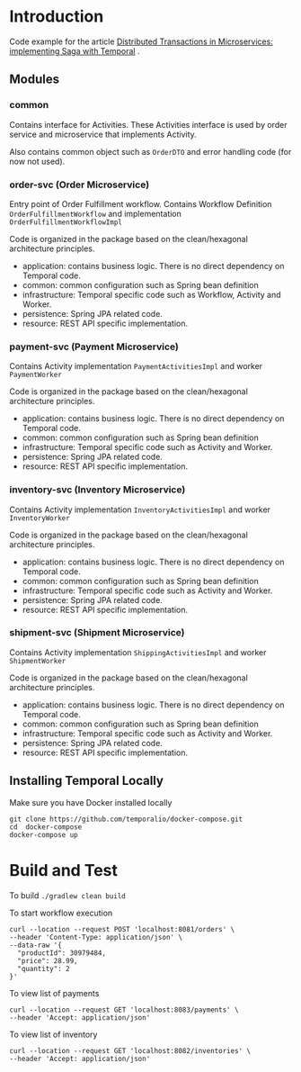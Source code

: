 # Introduction

Code example for the
article [Distributed Transactions in Microservices: implementing Saga with Temporal](https://techdozo.dev/distributed-transactions-in-microservices-implementing-saga-with-temporal/)
.

## Modules

### common

Contains interface for Activities. These Activities interface is used by order service and microservice that implements
Activity.

Also contains common object such as `OrderDTO` and error handling code (for now not used).

### order-svc (Order Microservice)

Entry point of Order Fulfillment workflow. Contains Workflow Definition `OrderFulfillmentWorkflow` and
implementation `OrderFulfillmentWorkflowImpl`

Code is organized in the package based on the clean/hexagonal architecture principles.

- application: contains business logic. There is no direct dependency on Temporal code.
- common: common configuration such as Spring bean definition
- infrastructure: Temporal specific code such as Workflow, Activity and Worker.
- persistence: Spring JPA related code.
- resource: REST API specific implementation.

### payment-svc (Payment Microservice)

Contains Activity implementation `PaymentActivitiesImpl` and worker `PaymentWorker`

Code is organized in the package based on the clean/hexagonal architecture principles.

- application: contains business logic. There is no direct dependency on Temporal code.
- common: common configuration such as Spring bean definition
- infrastructure: Temporal specific code such as Activity and Worker.
- persistence: Spring JPA related code.
- resource: REST API specific implementation.

### inventory-svc (Inventory Microservice)

Contains Activity implementation `InventoryActivitiesImpl` and worker `InventoryWorker`

Code is organized in the package based on the clean/hexagonal architecture principles.

- application: contains business logic. There is no direct dependency on Temporal code.
- common: common configuration such as Spring bean definition
- infrastructure: Temporal specific code such as Activity and Worker.
- persistence: Spring JPA related code.
- resource: REST API specific implementation.

### shipment-svc (Shipment Microservice)

Contains Activity implementation `ShippingActivitiesImpl` and worker `ShipmentWorker`

Code is organized in the package based on the clean/hexagonal architecture principles.

- application: contains business logic. There is no direct dependency on Temporal code.
- common: common configuration such as Spring bean definition
- infrastructure: Temporal specific code such as Activity and Worker.
- persistence: Spring JPA related code.
- resource: REST API specific implementation.

## Installing Temporal Locally

Make sure you have Docker installed locally

````commandline
git clone https://github.com/temporalio/docker-compose.git
cd  docker-compose
docker-compose up
````

# Build and Test

To build `./gradlew clean build`

To start workflow execution

```commandline
curl --location --request POST 'localhost:8081/orders' \
--header 'Content-Type: application/json' \
--data-raw '{
  "productId": 30979484,
  "price": 28.99,
  "quantity": 2
}'
```

To view list of payments

```commandline
curl --location --request GET 'localhost:8083/payments' \
--header 'Accept: application/json'
```

To view list of inventory

```commandline
curl --location --request GET 'localhost:8082/inventories' \
--header 'Accept: application/json'
```